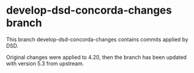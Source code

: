 # develop-dsd-concorda-changes branch

This branch develop-dsd-concorda-changes contains commits applied by DSD. 

Original changes were applied to 4.20, then the branch has been updated with version 5.3 from upstream.
